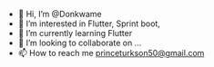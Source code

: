 - 👋 Hi, I’m @Donkwame
- 👀 I’m interested in Flutter, Sprint boot, 
- 🌱 I’m currently learning Flutter 
- 💞️ I’m looking to collaborate on ...
- 📫 How to reach me princeturkson50@gmail.com

<!---
Donkwame/Donkwame is a ✨ special ✨ repository because its `README.md` (this file) appears on your GitHub profile.
You can click the Preview link to take a look at your changes.
--->
